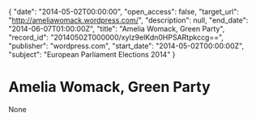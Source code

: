 {
  "date": "2014-05-02T00:00:00", 
  "open_access": false, 
  "target_url": "http://ameliawomack.wordpress.com/", 
  "description": null, 
  "end_date": "2014-06-07T01:00:00Z", 
  "title": "Amelia Womack, Green Party", 
  "record_id": "20140502T000000/xyIz9elKdn0HPSARtpkccg==", 
  "publisher": "wordpress.com", 
  "start_date": "2014-05-02T00:00:00Z", 
  "subject": "European Parliament Elections 2014"
}

# Amelia Womack, Green Party

None